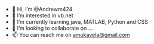 - 👋 Hi, I’m @Andrewm424
- 👀 I’m interested in vb.net
- 🌱 I’m currently learning java, MATLAB, Python and CSS
- 💞️ I’m looking to collaborate on ...
- 📫 You can reach me on amukavela@gmail.com

<!---
Andrewm424/Andrewm424 is a ✨ special ✨ repository because its `README.md` (this file) appears on your GitHub profile.
You can click the Preview link to take a look at your changes.
--->
